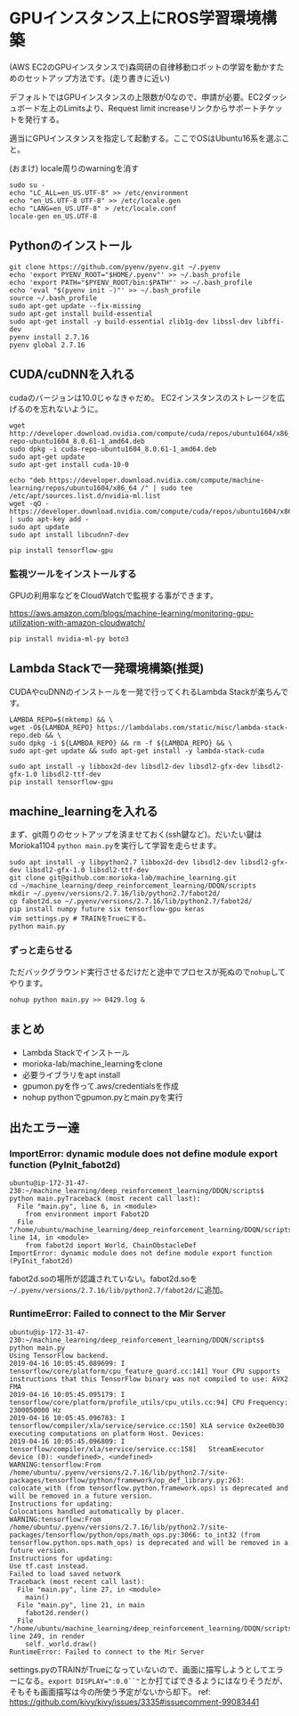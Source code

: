 # GPUインスタンス上にROS学習環境構築
(AWS EC2のGPUインスタンスで)森岡研の自律移動ロボットの学習を動かすためのセットアップ方法です。(走り書きに近い)

デフォルトではGPUインスタンスの上限数が0なので、申請が必要。EC2ダッシュボード左上のLimitsより、Request limit increaseリンクからサポートチケットを発行する。

適当にGPUインスタンスを指定して起動する。ここでOSはUbuntu16系を選ぶこと。


(おまけ) locale周りのwarningを消す

```
sudo su -
echo "LC_ALL=en_US.UTF-8" >> /etc/environment
echo "en_US.UTF-8 UTF-8" >> /etc/locale.gen
echo "LANG=en_US.UTF-8" > /etc/locale.conf
locale-gen en_US.UTF-8
```


## Pythonのインストール


```
git clone https://github.com/pyenv/pyenv.git ~/.pyenv
echo 'export PYENV_ROOT="$HOME/.pyenv"' >> ~/.bash_profile
echo 'export PATH="$PYENV_ROOT/bin:$PATH"' >> ~/.bash_profile
echo 'eval "$(pyenv init -)"' >> ~/.bash_profile
source ~/.bash_profile
sudo apt-get update --fix-missing
sudo apt-get install build-essential
sudo apt-get install -y build-essential zlib1g-dev libssl-dev libffi-dev
pyenv install 2.7.16
pyenv global 2.7.16
```


## CUDA/cuDNNを入れる
cudaのバージョンは10.0じゃなきゃだめ。
EC2インスタンスのストレージを広げるのを忘れないように。

    wget http://developer.download.nvidia.com/compute/cuda/repos/ubuntu1604/x86_64/cuda-repo-ubuntu1604_8.0.61-1_amd64.deb
    sudo dpkg -i cuda-repo-ubuntu1604_8.0.61-1_amd64.deb
    sudo apt-get update
    sudo apt-get install cuda-10-0
    
    echo "deb https://developer.download.nvidia.com/compute/machine-learning/repos/ubuntu1604/x86_64 /" | sudo tee /etc/apt/sources.list.d/nvidia-ml.list
    wget -qO - https://developer.download.nvidia.com/compute/cuda/repos/ubuntu1604/x86_64/7fa2af80.pub | sudo apt-key add -
    sudo apt update
    sudo apt install libcudnn7-dev
    
    pip install tensorflow-gpu


### 監視ツールをインストールする
GPUの利用率などをCloudWatchで監視する事ができます。

https://aws.amazon.com/blogs/machine-learning/monitoring-gpu-utilization-with-amazon-cloudwatch/

    pip install nvidia-ml-py boto3



## Lambda Stackで一発環境構築(推奨)
CUDAやcuDNNのインストールを一発で行ってくれるLambda Stackが楽ちんです。

    LAMBDA_REPO=$(mktemp) && \
    wget -O${LAMBDA_REPO} https://lambdalabs.com/static/misc/lambda-stack-repo.deb && \
    sudo dpkg -i ${LAMBDA_REPO} && rm -f ${LAMBDA_REPO} && \
    sudo apt-get update && sudo apt-get install -y lambda-stack-cuda
    
    sudo apt install -y libbox2d-dev libsdl2-dev libsdl2-gfx-dev libsdl2-gfx-1.0 libsdl2-ttf-dev
    pip install tensorflow-gpu

## machine_learningを入れる
まず、git周りのセットアップを済ませておく(ssh鍵など)。だいたい鍵はMorioka1104
`python main.py`を実行して学習を走らせます。

```
sudo apt install -y libpython2.7 libbox2d-dev libsdl2-dev libsdl2-gfx-dev libsdl2-gfx-1.0 libsdl2-ttf-dev
git clone git@github.com:morioka-lab/machine_learning.git
cd ~/machine_learning/deep_reinforcement_learning/DDQN/scripts
mkdir ~/.pyenv/versions/2.7.16/lib/python2.7/fabot2d/
cp fabot2d.so ~/.pyenv/versions/2.7.16/lib/python2.7/fabot2d/
pip install numpy future six tensorflow-gpu keras
vim settings.py # TRAINをTrueにする。
python main.py
```

### ずっと走らせる
ただバックグラウンド実行させるだけだと途中でプロセスが死ぬので`nohup`してやります。

```
nohup python main.py >> 0429.log &
```

## まとめ
- Lambda Stackでインストール
- morioka-lab/machine_learningをclone
- 必要ライブラリをapt install
- gpumon.pyを作って.aws/credentialsを作成
- nohup pythonでgpumon.pyとmain.pyを実行

## 出たエラー達

### ImportError: dynamic module does not define module export function (PyInit_fabot2d)

    ubuntu@ip-172-31-47-230:~/machine_learning/deep_reinforcement_learning/DDQN/scripts$ python main.pyTraceback (most recent call last):
      File "main.py", line 6, in <module>
        from environment import Fabot2D
      File "/home/ubuntu/machine_learning/deep_reinforcement_learning/DDQN/scripts/environment.py", line 14, in <module>
        from fabot2d import World, ChainObstacleDef
    ImportError: dynamic module does not define module export function (PyInit_fabot2d)

fabot2d.soの場所が認識されていない。fabot2d.soを`~/.pyenv/versions/2.7.16/lib/python2.7/fabot2d/`に追加。

### RuntimeError: Failed to connect to the Mir Server

    ubuntu@ip-172-31-47-230:~/machine_learning/deep_reinforcement_learning/DDQN/scripts$ python main.py
    Using TensorFlow backend.
    2019-04-16 10:05:45.089699: I tensorflow/core/platform/cpu_feature_guard.cc:141] Your CPU supports instructions that this TensorFlow binary was not compiled to use: AVX2 FMA
    2019-04-16 10:05:45.095179: I tensorflow/core/platform/profile_utils/cpu_utils.cc:94] CPU Frequency: 2300050000 Hz
    2019-04-16 10:05:45.096783: I tensorflow/compiler/xla/service/service.cc:150] XLA service 0x2ee0b30 executing computations on platform Host. Devices:
    2019-04-16 10:05:45.096809: I tensorflow/compiler/xla/service/service.cc:158]   StreamExecutor device (0): <undefined>, <undefined>
    WARNING:tensorflow:From /home/ubuntu/.pyenv/versions/2.7.16/lib/python2.7/site-packages/tensorflow/python/framework/op_def_library.py:263: colocate_with (from tensorflow.python.framework.ops) is deprecated and will be removed in a future version.
    Instructions for updating:
    Colocations handled automatically by placer.
    WARNING:tensorflow:From /home/ubuntu/.pyenv/versions/2.7.16/lib/python2.7/site-packages/tensorflow/python/ops/math_ops.py:3066: to_int32 (from tensorflow.python.ops.math_ops) is deprecated and will be removed in a future version.
    Instructions for updating:
    Use tf.cast instead.
    Failed to load saved network
    Traceback (most recent call last):
      File "main.py", line 27, in <module>
        main()
      File "main.py", line 21, in main
        fabot2d.render()
      File "/home/ubuntu/machine_learning/deep_reinforcement_learning/DDQN/scripts/environment.py", line 249, in render
        self._world.draw()
    RuntimeError: Failed to connect to the Mir Server

settings.pyのTRAINがTrueになっていないので、画面に描写しようとしてエラーになる。`export DISPLAY=":0.0``"`とか打てばできるようにはなりそうだが、そもそも画面描写は今の所使う予定がないから却下。
ref: https://github.com/kivy/kivy/issues/3335#issuecomment-99083441
